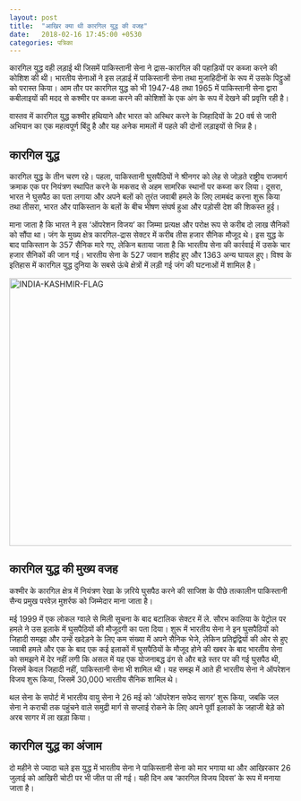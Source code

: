 ```yaml
---
layout: post
title:  "आखिर क्या थी कारगिल युद्ध की वजह"
date:   2018-02-16 17:45:00 +0530
categories: पत्रिका
---
```



कारगिल युद्ध वही लड़ाई थी जिसमें पाकिस्तानी सेना ने द्रास-कारगिल की पहाड़ियों पर कब्जा करने की कोशिश की थी। भारतीय सेनाओं ने इस लड़ाई में पाकिस्तानी सेना तथा मुजाहिदीनों के रूप में उसके पिट्ठुओं को परास्त किया। आम तौर पर कारगिल युद्ध को भी 1947-48 तथा 1965 में पाकिस्तानी सेना द्वारा कबीलाइयों की मदद से कश्मीर पर कब्जा करने की कोशिशों के एक अंग के रूप में देखने की प्रवृत्ति रही है।

वास्तव में कारगिल युद्ध कश्मीर हथियाने और भारत को अस्थिर करने के जिहादियों के 20 वर्ष से जारी अभियान का एक महत्वपूर्ण बिंदु है और यह अनेक मामलों में पहले की दोनों लड़ाइयों से भिन्न है।

कारगिल युद्ध
---

कारगिल युद्ध के तीन चरण रहे। पहला, पाकिस्तानी घुसपैठियों ने श्रीनगर को लेह से जोड़ते राष्ट्रीय राजमार्ग क्रमाक एक पर नियंत्रण स्थापित करने के मकसद से अहम सामरिक स्थानों पर कब्जा कर लिया। दूसरा, भारत ने घुसपैठ का पता लगाया और अपने बलों को तुरंत जवाबी हमले के लिए लामबंद करना शुरू किया तथा तीसरा, भारत और पाकिस्तान के बलों के बीच भीषण संघर्ष हुआ और पड़ोसी देश की शिकस्त हुई।

माना जाता है कि भारत ने इस ‘ऑपरेशन विजय’ का जिम्मा प्रत्यक्ष और परोक्ष रूप से करीब दो लाख सैनिकों को सौंपा था। जंग के मुख्य क्षेत्र कारगिल-द्रास सेक्टर में करीब तीस हजार सैनिक मौजूद थे। इस युद्ध के बाद पाकिस्तान के 357 सैनिक मारे गए, लेकिन बताया जाता है कि भारतीय सेना की कार्रवाई में उसके चार हजार सैनिकों की जान गई। भारतीय सेना के 527 जवान शहीद हुए और 1363 अन्य घायल हुए। विश्व के इतिहास में कारगिल युद्ध दुनिया के सबसे ऊंचे क्षेत्रों में लड़ी गई जंग की घटनाओं में शामिल है।

<a data-flickr-embed="true"  href="https://www.flickr.com/photos/156282391@N07/40262271101/in/album-72157663692120117/" title="INDIA-KASHMIR-FLAG"><img src="https://farm5.staticflickr.com/4761/40262271101_8e42712c93_b.jpg" width="700" height="478" alt="INDIA-KASHMIR-FLAG"></a><script async src="//embedr.flickr.com/assets/client-code.js" charset="utf-8"></script>

कारगिल युद्ध की मुख्य वजह
---

कश्मीर के कारगिल क्षेत्र में नियंत्रण रेखा के ज़रिये घुसपैठ करने की साजिश के पीछे तत्कालीन पाकिस्तानी सैन्य प्रमुख परवेज़ मुशर्रफ को जिम्मेदार माना जाता है।

मई 1999 में एक लोकल ग्वाले से मिली सूचना के बाद बटालिक सेक्टर में ले. सौरभ कालिया के पेट्रोल पर हमले ने उस इलाके में घुसपैठियों की मौजूदगी का पता दिया। शुरू में भारतीय सेना ने इन घुसपैठियों को जिहादी समझा और उन्हें खदेड़ने के लिए कम संख्या में अपने सैनिक भेजे, लेकिन प्रतिद्वंद्वियों की ओर से हुए जवाबी हमले और एक के बाद एक कई इलाकों में घुसपैठियों के मौजूद होने की खबर के बाद भारतीय सेना को समझने में देर नहीं लगी कि असल में यह एक योजनाबद्ध ढंग से और बड़े स्तर पर की गई घुसपैठ थी, जिसमें केवल जिहादी नहीं, पाकिस्तानी सेना भी शामिल थी। यह समझ में आते ही भारतीय सेना ने ऑपरेशन विजय शुरू किया, जिसमें 30,000 भारतीय सैनिक शामिल थे।

थल सेना के सपोर्ट में भारतीय वायु सेना ने 26 मई को ‘ऑपरेशन सफेद सागर’ शुरू किया, जबकि जल सेना ने कराची तक पहुंचने वाले समुद्री मार्ग से सप्लाई रोकने के लिए अपने पूर्वी इलाकों के जहाजी बेड़े को अरब सागर में ला खड़ा किया।

कारगिल युद्ध का अंजाम
---

दो महीने से ज्यादा चले इस युद्ध में भारतीय सेना ने पाकिस्तानी सेना को मार भगाया था और आखिरकार 26 जुलाई को आखिरी चोटी पर भी जीत पा ली गई। यही दिन अब ‘कारगिल विजय दिवस’ के रूप में मनाया जाता है।
